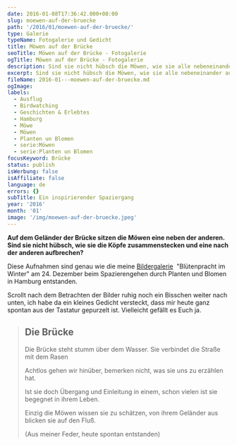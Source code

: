 ```yaml
---
date: 2016-01-08T17:36:42.000+00:00
slug: moewen-auf-der-bruecke
path: '/2016/01/moewen-auf-der-bruecke/'
type: Galerie
typeName: Fotogalerie und Gedicht
title: Möwen auf der Brücke
seoTitle: Möwen auf der Brücke - Fotogalerie
ogTitle: Möwen auf der Brücke - Fotogalerie
description: Sind sie nicht hübsch die Möwen, wie sie alle nebeneinander auf dem Geländer der Brücke sitzen und eine nach der anderen losziehen?
excerpt: Sind sie nicht hübsch die Möwen, wie sie alle nebeneinander auf dem Geländer der Brücke sitzen und eine nach der anderen losziehen?
fileName: 2016-01---moewen-auf-der-bruecke.md
ogImage:
labels:
  - Ausflug
  - Birdwatching
  - Geschichten & Erlebtes
  - Hamburg
  - Möwe
  - Möwen
  - Planten un Blomen
  - serie:Möwen
  - serie:Planten un Blomen
focusKeyword: Brücke
status: publish
isWerbung: false
isAffiliate: false
language: de
errors: {}
subTitle: Ein inspirierender Spaziergang
year: '2016'
month: '01'
image: '/img/moewen-auf-der-bruecke.jpeg'
---
```


**Auf dem Geländer der Brücke sitzen die Möwen eine neben der anderen. Sind sie nicht hübsch, wie sie die Köpfe zusammenstecken und eine nach der anderen aufbrechen?**

Diese Aufnahmen sind genau wie die meine [Bildergalerie](/2016/01/bluetenpracht-im-winter/)  "Blütenpracht im Winter" am 24. Dezember beim Spazierengehen durch Planten und Blomen in Hamburg entstanden.

Scrollt nach dem Betrachten der Bilder ruhig noch ein Bisschen weiter nach unten, ich habe da ein kleines Gedicht versteckt, dass mir heute ganz spontan aus der Tastatur gepurzelt ist. Vielleicht gefällt es Euch ja.

<Gallery name="flickr/annemoewenplantenunblomen2015" />

<blockquote>

## Die Brücke

Die Brücke steht stumm über dem Wasser. Sie verbindet die Straße mit dem Rasen

Achtlos gehen wir hinüber, bemerken nicht, was sie uns zu erzählen hat.

Ist sie doch Übergang und Einleitung in einem, schon vielen ist sie begegnet in ihrem Leben.

Einzig die Möwen wissen sie zu schätzen, von ihrem Geländer aus blicken sie auf den Fluß.

(Aus meiner Feder, heute spontan entstanden)

</blockquote>

